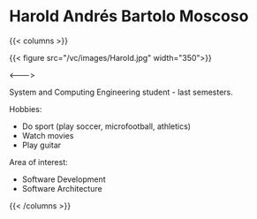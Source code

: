 # Harold Andrés Bartolo Moscoso

{{< columns >}} <!-- begin columns block -->

{{< figure src="/vc/images/Harold.jpg" width="350">}}

<---> <!-- magic separator, between columns -->

System and Computing Engineering student - last semesters.

Hobbies: 
- Do sport (play soccer, microfootball, athletics)
- Watch movies
- Play guitar

Area of interest:
- Software Development
- Software Architecture

{{< /columns >}}
